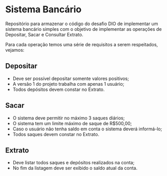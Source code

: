 # Sistema Bancário
Repositório para armazenar o código do desafio DIO de implementar um sistema bancário simples com o objetivo de implementar as operações de Depositar, Sacar e Consultar Extrato.

Para cada operação temos uma série de requisitos a serem respeitados, vejamos:
## Depositar
- Deve ser possível depositar somente valores positivos;
- A versão 1 do projeto trabalha com apenas 1 usuário;
- Todos depósitos devem constar no Extrato.
## Sacar
- O sistema deve permitir no máximo 3 saques diários;
- O sistema tem um limite máximo de saque de R$500,00;
- Caso o usuário não tenha saldo em conta o sistema deverá informá-lo;
- Todos saques devem constar no Extrato.
## Extrato
- Deve listar todos saques e depósitos realizados na conta;
- No fim da listagem deve ser exibido o saldo atual da conta.
